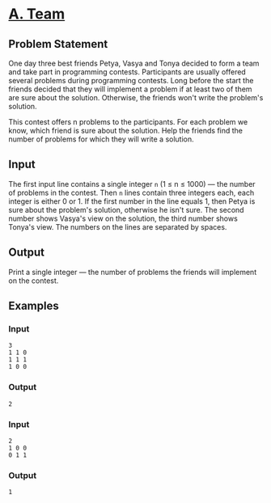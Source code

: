 # [A. Team](https://codeforces.com/problemset/problem/231/A)

## Problem Statement

One day three best friends Petya, Vasya and Tonya decided to form a team and take part in programming contests. Participants are usually offered several problems during programming contests. Long before the start the friends decided that they will implement a problem if at least two of them are sure about the solution. Otherwise, the friends won't write the problem's solution.

This contest offers n problems to the participants. For each problem we know, which friend is sure about the solution. Help the friends find the number of problems for which they will write a solution.

## Input

The first input line contains a single integer `n` (1 ≤ n ≤ 1000) — the number of problems in the contest. Then `n` lines contain three integers each, each integer is either 0 or 1. If the first number in the line equals 1, then Petya is sure about the problem's solution, otherwise he isn't sure. The second number shows Vasya's view on the solution, the third number shows Tonya's view. The numbers on the lines are separated by spaces.

## Output

Print a single integer — the number of problems the friends will implement on the contest.

## Examples

### Input
```
3
1 1 0
1 1 1
1 0 0
```

### Output
```
2
```
### Input
```
2
1 0 0
0 1 1
```

### Output
```
1
```